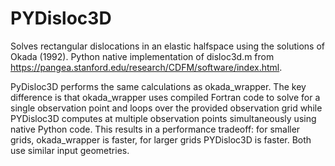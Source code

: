 # PYDisloc3D

Solves rectangular dislocations in an elastic halfspace using the solutions of Okada (1992). Python native implementation of disloc3d.m from https://pangea.stanford.edu/research/CDFM/software/index.html. 

PyDisloc3D performs the same calculations as okada_wrapper. The key difference is that okada_wrapper uses compiled Fortran code to solve for a single observation point and loops over the provided observation grid while PYDisloc3D computes at multiple observation points simultaneously using native Python code. This results in a performance tradeoff: for smaller grids, okada_wrapper is faster, for larger grids PYDisloc3D is faster. Both use similar input geometries.
